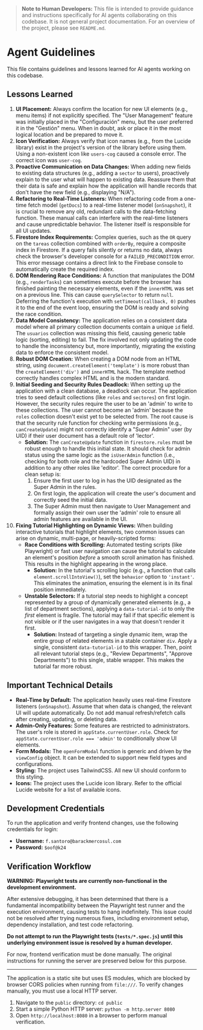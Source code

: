 > **Note to Human Developers:** This file is intended to provide guidance and instructions specifically for AI agents collaborating on this codebase. It is not general project documentation. For an overview of the project, please see `README.md`.

# Agent Guidelines

This file contains guidelines and lessons learned for AI agents working on this codebase.

## Lessons Learned

1.  **UI Placement:** Always confirm the location for new UI elements (e.g., menu items) if not explicitly specified. The "User Management" feature was initially placed in the "Configuración" menu, but the user preferred it in the "Gestión" menu. When in doubt, ask or place it in the most logical location and be prepared to move it.
2.  **Icon Verification:** Always verify that icon names (e.g., from the Lucide library) exist in the project's version of the library before using them. Using a non-existent icon like `users-cog` caused a console error. The correct icon was `user-cog`.
3.  **Proactive Communication on Data Changes:** When adding new fields to existing data structures (e.g., adding a `sector` to users), proactively explain to the user what will happen to existing data. Reassure them that their data is safe and explain how the application will handle records that don't have the new field (e.g., displaying "N/A").
4.  **Refactoring to Real-Time Listeners:** When refactoring code from a one-time fetch model (`getDocs`) to a real-time listener model (`onSnapshot`), it is crucial to remove any old, redundant calls to the data-fetching function. These manual calls can interfere with the real-time listeners and cause unpredictable behavior. The listener itself is responsible for all UI updates.
5.  **Firestore Index Requirements:** Complex queries, such as the `OR` query on the `tareas` collection combined with `orderBy`, require a composite index in Firestore. If a query fails silently or returns no data, always check the browser's developer console for a `FAILED_PRECONDITION` error. This error message contains a direct link to the Firebase console to automatically create the required index.
6.  **DOM Rendering Race Conditions:** A function that manipulates the DOM (e.g., `renderTasks`) can sometimes execute before the browser has finished painting the necessary elements, even if the `innerHTML` was set on a previous line. This can cause `querySelector` to return `null`. Deferring the function's execution with `setTimeout(callback, 0)` pushes it to the end of the event loop, ensuring the DOM is ready and solving the race condition.
7.  **Data Model Consistency:** The application relies on a consistent data model where all primary collection documents contain a unique `id` field. The `usuarios` collection was missing this field, causing generic table logic (sorting, editing) to fail. The fix involved not only updating the code to handle the inconsistency but, more importantly, migrating the existing data to enforce the consistent model.
8.  **Robust DOM Creation:** When creating a DOM node from an HTML string, using `document.createElement('template')` is more robust than the `createElement('div')` and `innerHTML` hack. The template method correctly handles complex HTML and is the modern standard.
9.  **Initial Seeding and Security Rules Deadlock:** When setting up the application with a clean database, a deadlock can occur. The application tries to seed default collections (like `roles` and `sectores`) on first login. However, the security rules require the user to be an 'admin' to write to these collections. The user cannot become an 'admin' because the `roles` collection doesn't exist yet to be selected from. The root cause is that the security rule function for checking write permissions (e.g., `canCreateUpdate`) might not correctly identify a "Super Admin" user (by UID) if their user document has a default role of 'lector'.
    *   **Solution:** The `canCreateUpdate` function in `firestore.rules` must be robust enough to handle this initial state. It should check for admin status using the same logic as the `isUserAdmin` function (i.e., checking for both role and the hardcoded Super Admin UID) in addition to any other roles like 'editor'. The correct procedure for a clean setup is:
        1.  Ensure the first user to log in has the UID designated as the Super Admin in the rules.
        2.  On first login, the application will create the user's document and correctly seed the initial data.
        3.  The Super Admin must then navigate to User Management and formally assign their own user the 'admin' role to ensure all admin features are available in the UI.
10. **Fixing Tutorial Highlighting on Dynamic Views:** When building interactive tutorials that highlight elements, two common issues can arise on dynamic, multi-page, or heavily-scripted forms:
    *   **Race Conditions with Scrolling:** Automated testing scripts (like Playwright) or fast user navigation can cause the tutorial to calculate an element's position *before* a smooth scroll animation has finished. This results in the highlight appearing in the wrong place.
        *   **Solution:** In the tutorial's scrolling logic (e.g., a function that calls `element.scrollIntoView()`), set the `behavior` option to `'instant'`. This eliminates the animation, ensuring the element is in its final position immediately.
    *   **Unstable Selectors:** If a tutorial step needs to highlight a concept represented by a group of dynamically generated elements (e.g., a list of department sections), applying a `data-tutorial-id` to only the *first* element is fragile. The tutorial may fail if that specific element is not visible or if the user navigates in a way that doesn't render it first.
        *   **Solution:** Instead of targeting a single dynamic item, wrap the entire group of related elements in a stable container `div`. Apply a single, consistent `data-tutorial-id` to this wrapper. Then, point all relevant tutorial steps (e.g., "Review Departments", "Approve Departments") to this single, stable wrapper. This makes the tutorial far more robust.

## Important Technical Details

*   **Real-Time by Default:** The application heavily uses real-time Firestore listeners (`onSnapshot`). Assume that when data is changed, the relevant UI will update automatically. Do not add manual refresh/refetch calls after creating, updating, or deleting data.
*   **Admin-Only Features:** Some features are restricted to administrators. The user's role is stored in `appState.currentUser.role`. Check for `appState.currentUser.role === 'admin'` to conditionally show UI elements.
*   **Form Modals:** The `openFormModal` function is generic and driven by the `viewConfig` object. It can be extended to support new field types and configurations.
*   **Styling:** The project uses TailwindCSS. All new UI should conform to this styling.
*   **Icons:** The project uses the Lucide icon library. Refer to the official Lucide website for a list of available icons.

## Development Credentials

To run the application and verify frontend changes, use the following credentials for login:

- **Username:** `f.santoro@barackmercosul.com`
- **Password:** `$oof@k24`

## Verification Workflow

**WARNING: Playwright tests are currently non-functional in the development environment.**

After extensive debugging, it has been determined that there is a fundamental incompatibility between the Playwright test runner and the execution environment, causing tests to hang indefinitely. This issue could not be resolved after trying numerous fixes, including environment setup, dependency installation, and test code refactoring.

**Do not attempt to run the Playwright tests (`tests/*.spec.js`) until this underlying environment issue is resolved by a human developer.**

For now, frontend verification must be done manually. The original instructions for running the server are preserved below for this purpose.

---

The application is a static site but uses ES modules, which are blocked by browser CORS policies when running from `file:///`. To verify changes manually, you must use a local HTTP server.

1.  Navigate to the `public` directory: `cd public`
2.  Start a simple Python HTTP server: `python -m http.server 8080`
3.  Open `http://localhost:8080` in a browser to perform manual verification.
